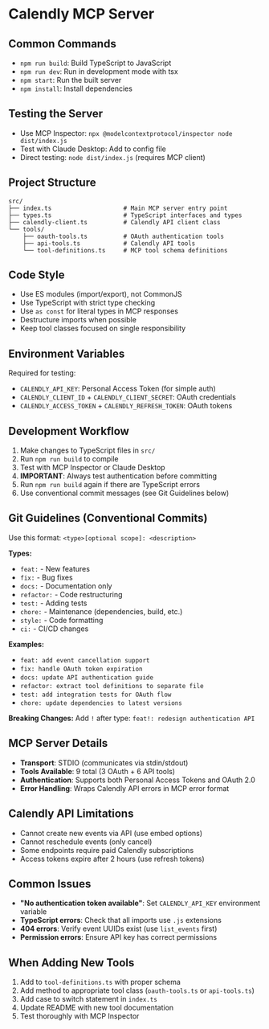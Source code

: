 # Calendly MCP Server

## Common Commands
- `npm run build`: Build TypeScript to JavaScript
- `npm run dev`: Run in development mode with tsx
- `npm start`: Run the built server
- `npm install`: Install dependencies

## Testing the Server
- Use MCP Inspector: `npx @modelcontextprotocol/inspector node dist/index.js`
- Test with Claude Desktop: Add to config file
- Direct testing: `node dist/index.js` (requires MCP client)

## Project Structure
```
src/
├── index.ts                    # Main MCP server entry point
├── types.ts                    # TypeScript interfaces and types
├── calendly-client.ts          # Calendly API client class
└── tools/
    ├── oauth-tools.ts          # OAuth authentication tools
    ├── api-tools.ts            # Calendly API tools
    └── tool-definitions.ts     # MCP tool schema definitions
```

## Code Style
- Use ES modules (import/export), not CommonJS
- Use TypeScript with strict type checking
- Use `as const` for literal types in MCP responses
- Destructure imports when possible
- Keep tool classes focused on single responsibility

## Environment Variables
Required for testing:
- `CALENDLY_API_KEY`: Personal Access Token (for simple auth)
- `CALENDLY_CLIENT_ID` + `CALENDLY_CLIENT_SECRET`: OAuth credentials
- `CALENDLY_ACCESS_TOKEN` + `CALENDLY_REFRESH_TOKEN`: OAuth tokens

## Development Workflow
1. Make changes to TypeScript files in `src/`
2. Run `npm run build` to compile
3. Test with MCP Inspector or Claude Desktop
4. **IMPORTANT**: Always test authentication before committing
5. Run `npm run build` again if there are TypeScript errors
6. Use conventional commit messages (see Git Guidelines below)

## Git Guidelines (Conventional Commits)
Use this format: `<type>[optional scope]: <description>`

**Types:**
- `feat:` - New features
- `fix:` - Bug fixes  
- `docs:` - Documentation only
- `refactor:` - Code restructuring
- `test:` - Adding tests
- `chore:` - Maintenance (dependencies, build, etc.)
- `style:` - Code formatting
- `ci:` - CI/CD changes

**Examples:**
- `feat: add event cancellation support`
- `fix: handle OAuth token expiration`
- `docs: update API authentication guide`
- `refactor: extract tool definitions to separate file`
- `test: add integration tests for OAuth flow`
- `chore: update dependencies to latest versions`

**Breaking Changes:** Add `!` after type: `feat!: redesign authentication API`

## MCP Server Details
- **Transport**: STDIO (communicates via stdin/stdout)
- **Tools Available**: 9 total (3 OAuth + 6 API tools)
- **Authentication**: Supports both Personal Access Tokens and OAuth 2.0
- **Error Handling**: Wraps Calendly API errors in MCP error format

## Calendly API Limitations
- Cannot create new events via API (use embed options)
- Cannot reschedule events (only cancel)
- Some endpoints require paid Calendly subscriptions
- Access tokens expire after 2 hours (use refresh tokens)

## Common Issues
- **"No authentication token available"**: Set `CALENDLY_API_KEY` environment variable
- **TypeScript errors**: Check that all imports use `.js` extensions
- **404 errors**: Verify event UUIDs exist (use `list_events` first)
- **Permission errors**: Ensure API key has correct permissions

## When Adding New Tools
1. Add to `tool-definitions.ts` with proper schema
2. Add method to appropriate tool class (`oauth-tools.ts` or `api-tools.ts`)
3. Add case to switch statement in `index.ts`
4. Update README with new tool documentation
5. Test thoroughly with MCP Inspector